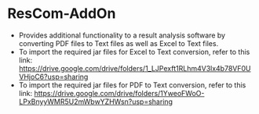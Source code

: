 # ResCom-AddOn
* Provides additional functionality to a result analysis software by converting PDF files to Text files as well as Excel to Text files.
* To import the required jar files for Excel to Text conversion, refer to this link: https://drive.google.com/drive/folders/1_LJPexft1RLhm4V3lx4b78VF0UVHjoC6?usp=sharing
* To import the required jar files for PDF to Text conversion, refer to this link: https://drive.google.com/drive/folders/1YweoFWoO-LPxBnyyWMR5U2mWbwYZHWsn?usp=sharing
